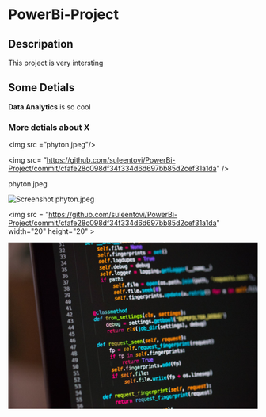 # PowerBi-Project

## Descripation

This project is very intersting

## Some Detials

**Data Analytics** is so cool



### More detials about X


<img src =”phyton.jpeg"/>
                       
<img src= ”https://github.com/suleentovi/PowerBi-Project/commit/cfafe28c098df34f334d6d697bb85d2cef31a1da" />
                                                                                                         
phyton.jpeg
                                                                                                         
![Screenshot](https://github.com/suleentovi/PowerBi-Project/commit/cfafe28c098df34f334d6d697bb85d2cef31a1da)
phyton.jpeg

  
<img src = ”https://github.com/suleentovi/PowerBi-Project/commit/cfafe28c098df34f334d6d697bb85d2cef31a1da" width="20" height="20" >
                                                                                                                                 
![Screenshot](phyton.jpeg)
